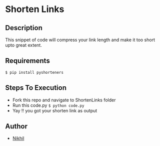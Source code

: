 # Shorten Links

## Description
This snippet of code will compress your link length and make it too short upto great extent.

## Requirements

`$ pip install pyshorteners`

## Steps To Execution
- Fork this repo and navigate to ShortenLinks folder
- Run this code.py `$ python code.py`
- Yay !! you got your shorten link as output

## Author
 - [Nikhil](https://github.com/nikhilsh027)


